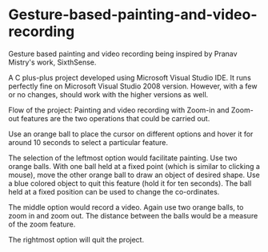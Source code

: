 Gesture-based-painting-and-video-recording
==========================================

Gesture based painting and video recording being inspired by Pranav Mistry's work, SixthSense.

A C plus-plus project developed using Microsoft Visual Studio IDE. It runs perfectly fine on Microsoft Visual Studio 2008 version. However, with a few or no changes, should work with the higher versions as well.

Flow of the project:
Painting and video recording with Zoom-in and Zoom-out features are the two operations that could be carried out.

Use an orange ball to place the cursor on different options and hover it for around 10 seconds to select a particular feature.

The selection of the leftmost option would facilitate painting. Use two orange balls. With one ball held at a fixed point (which is similar to clicking a mouse), move the other orange ball to draw an object of desired shape. Use a blue colored object to quit this feature (hold it for ten seconds). The ball held at a fixed position can be used to change the co-ordinates.

The middle option would record a video. Again use two orange balls, to zoom in and zoom out. The distance between the balls would be a measure of the zoom feature.

The rightmost option will quit the project.
